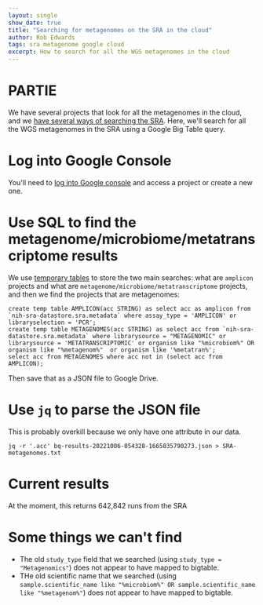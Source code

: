 ```yaml
---
layout: single
show_date: true
title: "Searching for metagenomes on the SRA in the cloud"
author: Rob Edwards
tags: sra metagenome google cloud
excerpt: How to search for all the WGS metagenomes in the cloud
---
```


# PARTIE

We have several projects that look for all the metagenomes in the cloud, and we [have several ways of searching the SRA](https://edwards.flinders.edu.au/sra). Here, we'll search for all the WGS metagenomes in the SRA using a Google Big Table query.

# Log into Google Console

You'll need to [log into Google console](https://console.cloud.google.com/bigquery) and access a project or create a new one.


# Use SQL to find the metagenome/microbiome/metatranscriptome results

We use [temporary tables](https://cloud.google.com/bigquery/docs/writing-results) to store the two main searches: what are `amplicon` projects and what are `metagenome/microbiome/metatranscriptome` projects, and then we find the projects that are metagenomes:


```
create temp table AMPLICON(acc STRING) as select acc as amplicon from `nih-sra-datastore.sra.metadata` where assay_type = 'AMPLICON' or libraryselection = 'PCR';
create temp table METAGENOMES(acc STRING) as select acc from `nih-sra-datastore.sra.metadata` where librarysource = "METAGENOMIC" or librarysource = 'METATRANSCRIPTOMIC' or organism like "%microbiom%" OR organism like "%metagenom%"  or organism like '%metatran%';
select acc from METAGENOMES where acc not in (select acc from AMPLICON);
```

Then save that as a JSON file to Google Drive. 

# Use `jq` to parse the JSON file

This is probably overkill because we only have one attribute in our data.

```
jq -r '.acc' bq-results-20221006-054328-1665035790273.json > SRA-metagenomes.txt
```


# Current results

At the moment, this returns 642,842 runs from the SRA

# Some things we can't find

- The old `study_type` field that we searched (using `study_type = "Metagenomics"`) does not appear to have mapped to bigtable.
- THe old scientific name that we searched (using `sample.scientific_name like "%microbiom%" OR sample.scientific_name like "%metagenom%"`) does not appear to have mapped to bigtable.


